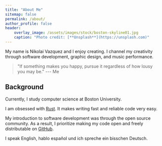 ```yaml
---
title: "About Me"
sitemap: false
permalink: /about/
author_profile: false
header:
    overlay_image: /assets/images/stock/boston-skyline01.jpg
    caption: "Photo credit: [**Unsplash**](https://unsplash.com)"
---
```


My name is Nikolai Vazquez and I enjoy creating. I channel my creativity through
software development, graphic design, and music performance.

> "If something makes you happy, pursue it regardless of how lousy you may be."
> --- Me

## Background

Currently, I study computer science at Boston University.

I am obsessed with [Rust]. It makes writing fast and reliable code very easy.

My introduction to software development was through the open source community.
As a result, I prioritize making my code open and freely distributable on
[GitHub][gh].

I speak English, hablo español und ich spreche ein bisschen Deutsch.

[gh]: https://github.com/nvzqz
[Rust]: https://www.rust-lang.org
